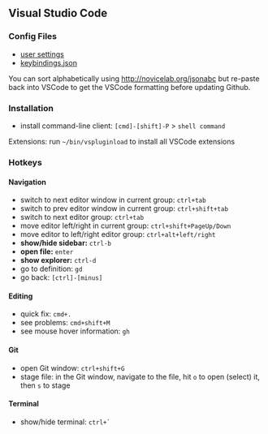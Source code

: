## Visual Studio Code

### Config Files

- [user settings](user-settings.json)
- [keybindings.json](keybindings.json)

You can sort alphabetically using http://novicelab.org/jsonabc
but re-paste back into VSCode to get the VSCode formatting before updating Github.

### Installation

- install command-line client: `[cmd]-[shift]-P` > `shell command`

Extensions: run `~/bin/vspluginload` to install all VSCode extensions

### Hotkeys

#### Navigation

- switch to next editor window in current group: `ctrl+tab`
- switch to prev editor window in current group: `ctrl+shift+tab`
- switch to next editor group: `ctrl+tab`
- move editor left/right in current group: `ctrl+shift+PageUp/Down`
- move editor to left/right editor group: `ctrl+alt+left/right`
- **show/hide sidebar:** `ctrl-b`
- **open file:** `enter`
- **show explorer:** `ctrl-d`
- go to definition: `gd`
- go back: `[ctrl]-[minus]`


#### Editing

- quick fix: `cmd+.`
- see problems: `cmd+shift+M`
- see mouse hover information: `gh`


#### Git

- open Git window: `ctrl+shift+G`
- stage file: in the Git window, navigate to the file, hit `o` to open (select) it, then `s` to stage


#### Terminal

- show/hide terminal: ```ctrl+` ```
